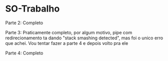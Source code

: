 # SO-Trabalho

Parte 2:
  Completo

Parte 3:
  Praticamente completo, por algum motivo, pipe com redirecionamento ta dando "stack smashing detected", mas foi o unico erro que achei. Vou tentar fazer a parte 4 e depois volto pra ele

Parte 4:
  Completo
